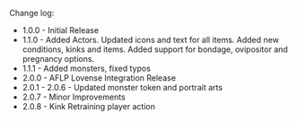 Change log: 

* 1.0.0 - Initial Release
* 1.1.0 - Added Actors. Updated icons and text for all items. Added new conditions, kinks and items. Added support for bondage, ovipositor and pregnancy options.
* 1.1.1 - Added monsters, fixed typos
* 2.0.0 - AFLP Lovense Integration Release
* 2.0.1 - 2.0.6 - Updated monster token and portrait arts
* 2.0.7 - Minor Improvements
* 2.0.8 - Kink Retraining player action
